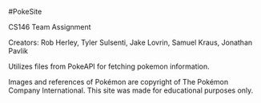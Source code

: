 #PokeSite

CS146 Team Assignment

Creators: Rob Herley, Tyler Sulsenti, Jake Lovrin, Samuel Kraus, Jonathan Pavlik

Utilizes files from PokeAPI for fetching pokemon information.

Images and references of Pokémon are copyright of The Pokémon Company International. This site was made for educational purposes only.
